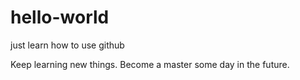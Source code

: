 # hello-world
just learn how to use github

Keep learning new things. Become a master some day in the future.
